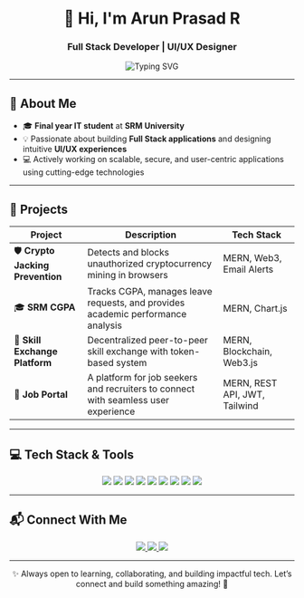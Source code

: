 <h1 align="center">👋 Hi, I'm Arun Prasad R</h1>
<h3 align="center">Full Stack Developer | UI/UX Designer</h3>

<p align="center">
  <img src="https://readme-typing-svg.herokuapp.com?font=Fira+Code&weight=600&size=22&pause=1000&color=00FFD1&center=true&vCenter=true&width=500&lines=MERN+Stack+Developer;Decentralized+App+Builder;UI%2FUX+Design+Enthusiast;Turning+Ideas+Into+Reality!" alt="Typing SVG" />
</p>

---

## 🚀 About Me

- 🎓 **Final year IT student** at **SRM University**
- 💡 Passionate about building **Full Stack applications** and designing intuitive **UI/UX experiences**
- 💻 Actively working on scalable, secure, and user-centric applications using cutting-edge technologies

---

## 🌟 Projects

| Project                        | Description                                                                 | Tech Stack                      |
|--------------------------------|-----------------------------------------------------------------------------|----------------------------------|
| 🛡️ **Crypto Jacking Prevention** | Detects and blocks unauthorized cryptocurrency mining in browsers           | MERN, Web3, Email Alerts         |
| 🎓 **SRM CGPA**                | Tracks CGPA, manages leave requests, and provides academic performance analysis | MERN, Chart.js                  |
| 🔁 **Skill Exchange Platform** | Decentralized peer-to-peer skill exchange with token-based system           | MERN, Blockchain, Web3.js       |
| 💼 **Job Portal**              | A platform for job seekers and recruiters to connect with seamless user experience | MERN, REST API, JWT, Tailwind   |

---

## 💻 Tech Stack & Tools

<p align="center">
  <img src="https://img.shields.io/badge/C++-00599C?style=for-the-badge&logo=c%2B%2B&logoColor=white" />
  <img src="https://img.shields.io/badge/Solidity-363636?style=for-the-badge&logo=solidity&logoColor=white" />
  <img src="https://img.shields.io/badge/JavaScript-F7DF1E?style=for-the-badge&logo=javascript&logoColor=black" />
  <img src="https://img.shields.io/badge/Node.js-339933?style=for-the-badge&logo=node.js&logoColor=white" />
  <img src="https://img.shields.io/badge/Express.js-000000?style=for-the-badge&logo=express&logoColor=white" />
  <img src="https://img.shields.io/badge/MongoDB-47A248?style=for-the-badge&logo=mongodb&logoColor=white" />
  <img src="https://img.shields.io/badge/Flutter-02569B?style=for-the-badge&logo=flutter&logoColor=white" />
  <img src="https://img.shields.io/badge/Web3.js-F16822?style=for-the-badge&logo=web3.js&logoColor=white" />
  <img src="https://img.shields.io/badge/Git-F05032?style=for-the-badge&logo=git&logoColor=white" />
</p>

---

## 📬 Connect With Me

<p align="center">
  <a href="https://www.linkedin.com/in/arun-prasad-r" target="_blank">
    <img src="https://img.shields.io/badge/LinkedIn-%230077B5.svg?style=for-the-badge&logo=linkedin&logoColor=white" />
  </a>
  <a href="https://www.instagram.com/arun_prasad_r/" target="_blank">
    <img src="https://img.shields.io/badge/Instagram-%23E4405F.svg?style=for-the-badge&logo=instagram&logoColor=white" />
  </a>
  <a href="https://leetcode.com/arunprasad/" target="_blank">
    <img src="https://img.shields.io/badge/LeetCode-%23FFA116.svg?style=for-the-badge&logo=leetcode&logoColor=white" />
  </a>
</p>

---

<p align="center">✨ Always open to learning, collaborating, and building impactful tech. Let’s connect and build something amazing! 🚀</p>
